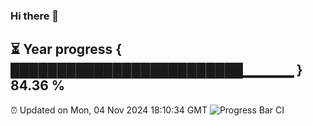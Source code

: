 ### Hi there 👋
⏳ Year progress { █████████████████████████▁▁▁▁▁ } 84.36 %
---
⏰ Updated on Mon, 04 Nov 2024 18:10:34 GMT
![Progress Bar CI](https://github.com/Moyi321/Moyi321/workflows/Progress%20Bar%20CI/badge.svg)
